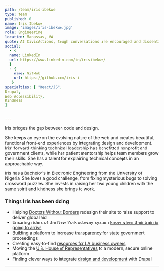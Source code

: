 ```yaml
---
path: /team/iris-ibekwe
type: team
published: 0
name: Iris Ibekwe
image: 'images/iris-ibekwe.jpg'
role: Engineering
location: Manassas, VA
quote: At CivicActions, tough conversations are encouraged and dissenting opinions are aired in an atmosphere of respect — with a willingness to understand other people’s points of view.
social: 
  - {
  name: LinkedIn,
  url: https://www.linkedin.com/in/irisibekwe/
  }
  - {
    name: GitHub,
    url: https://github.com/iris-i
   }
specialties: [ "React/JS",
Drupal,
Web Accessibility,
Kindness
]

  
---
```


Iris bridges the gap between code and design.

She keeps an eye on the evolving nature of the web and creates beautiful, functional front-end experiences by integrating design and development. Iris’ forward-thinking technical leadership has benefitted nonprofit and government clients, while her patient mentorship helps team members grow their skills. She has a talent for explaining technical concepts in an approachable way.

Iris has a Bachelor's in Electronic Engineering from the University of Nigeria. She loves a good challenge, from fixing mysterious bugs to solving crossword puzzles. She invests in raising her two young children with the same spirit and kindness she brings to work.




### Things Iris has been doing
* Helping [Doctors Without Borders](https://civicactions.com/case-study/msf) redesign their site to raise support to deliver global aid
* Ensuring riders of the New York subway system [know when their train is going to arrive](https://dev.acquia.com/blog/using-drupal-8-and-aws-iot-to-power-digital-signage-for-new-yorks-subway-system/01/10/2018/20051?utm_source=drupal-newsletter&utm_medium=email&utm_campaign=drupal-newsletter-20181004)
* Building a platform to increase [transparency](https://www.digitaldemocracy.org/) for state government proceedings
* Creating easy-to-find [resources for LA business owners](http://business.lacity.org/)
* Moving the [U.S. House of Representatives](https://house.gov/) to a modern, secure online platform
* Finding clever ways to integrate [design and development](https://www.youtube.com/watch?v=uLcBLuCcu5k) with Drupal


-------------------------------
